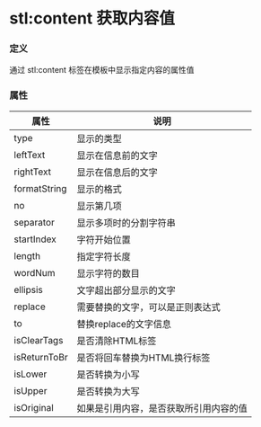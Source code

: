 ﻿# stl:content 获取内容值


### 定义

通过 stl:content 标签在模板中显示指定内容的属性值

### 属性

属性  | 说明
------  | ------
type | 显示的类型
leftText | 显示在信息前的文字
rightText | 显示在信息后的文字
formatString | 显示的格式
no | 显示第几项
separator | 显示多项时的分割字符串
startIndex | 字符开始位置
length | 指定字符长度
wordNum | 显示字符的数目
ellipsis | 文字超出部分显示的文字
replace | 需要替换的文字，可以是正则表达式
to | 替换replace的文字信息
isClearTags | 是否清除HTML标签
isReturnToBr | 是否将回车替换为HTML换行标签
isLower | 是否转换为小写
isUpper | 是否转换为大写
isOriginal | 如果是引用内容，是否获取所引用内容的值